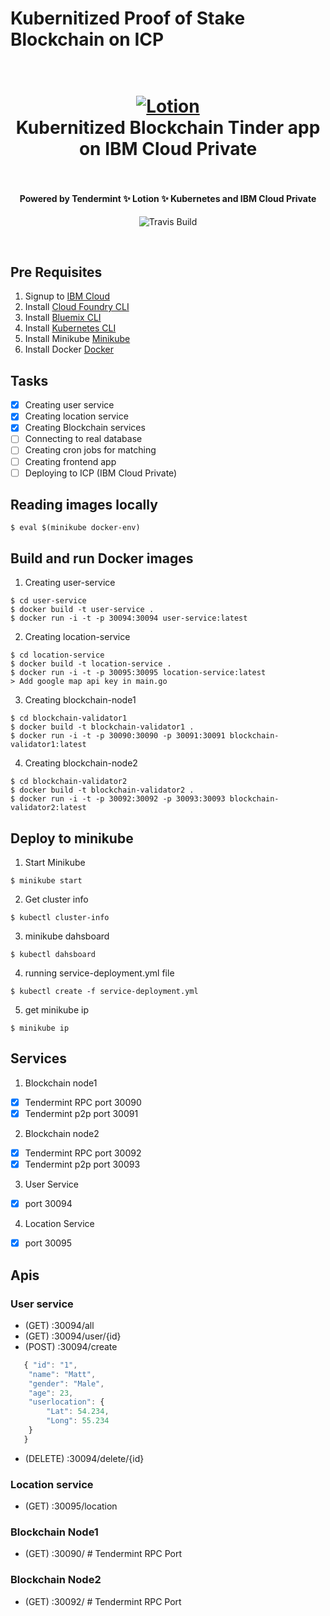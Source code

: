 #  Kubernitized Proof of Stake Blockchain on ICP
<h1 align="center">
  <br>
  <a href="https://github.com/SaifRehman/Kubernitized-Tinder-Blockchain"><img src="https://cdn-images-1.medium.com/max/2000/1*HyemvyVt7JI25k-_cTKMcg.png" alt="Lotion" width="IBM"></a>
  <br>
      Kubernitized Blockchain Tinder app on IBM Cloud Private
  <br>
  <br>
</h1>

<h4 align="center">Powered by Tendermint  ✨ Lotion ✨  Kubernetes and IBM Cloud Private</h4>

<p align="center">
  <a>
    <img src="https://img.shields.io/travis/keppel/lotion/master.svg"
         alt="Travis Build">
  </a>
</p>
<br>

## Pre Requisites
1. Signup to [IBM Cloud](http://ibm.biz/ioblockchain)
2. Install [Cloud Foundry CLI](https://docs.cloudfoundry.org/cf-cli/install-go-cli.html)
3. Install [Bluemix CLI](https://console.bluemix.net/docs/cli/reference/bluemix_cli/get_started.html#getting-started)
4. Install [Kubernetes CLI](https://kubernetes.io/docs/user-guide/prereqs/)
5. Install Minikube [Minikube](https://kubernetes.io/docs/tasks/tools/install-minikube/)
6. Install Docker [Docker](https://docs.docker.com/install/)

## Tasks
- [x] Creating user service
- [x] Creating location service
- [x] Creating Blockchain services
- [ ] Connecting to real database
- [ ] Creating cron jobs for matching 
- [ ] Creating frontend app
- [ ] Deploying to ICP (IBM Cloud Private)

## Reading images locally
```
$ eval $(minikube docker-env)
```
## Build and run Docker images
1. Creating user-service
```
$ cd user-service
$ docker build -t user-service .
$ docker run -i -t -p 30094:30094 user-service:latest 
```
2. Creating location-service
```
$ cd location-service
$ docker build -t location-service .
$ docker run -i -t -p 30095:30095 location-service:latest 
> Add google map api key in main.go
```
3. Creating blockchain-node1
```
$ cd blockchain-validator1
$ docker build -t blockchain-validator1 .
$ docker run -i -t -p 30090:30090 -p 30091:30091 blockchain-validator1:latest 
```
4. Creating blockchain-node2
```
$ cd blockchain-validator2
$ docker build -t blockchain-validator2 .
$ docker run -i -t -p 30092:30092 -p 30093:30093 blockchain-validator2:latest 
```

## Deploy to minikube
1. Start Minikube
```
$ minikube start
```
2. Get cluster info
```
$ kubectl cluster-info
```
3. minikube dahsboard
```
$ kubectl dahsboard
```
4. running service-deployment.yml file
```
$ kubectl create -f service-deployment.yml
```
5. get minikube ip
```
$ minikube ip
```

## Services
1. Blockchain node1
- [x] Tendermint RPC port 30090
- [x] Tendermint p2p port 30091
2. Blockchain node2
- [x] Tendermint RPC port 30092
- [x] Tendermint p2p port 30093
3. User Service
- [x] port 30094
4. Location Service
- [x] port 30095

## Apis
### User service 
* (GET) :30094/all
* (GET) :30094/user/{id}
* (POST) :30094/create
```JavaScript
   { "id": "1",
    "name": "Matt",
    "gender": "Male",
    "age": 23,
    "userlocation": {
        "Lat": 54.234,
        "Long": 55.234
    }
   }
```
* (DELETE) :30094/delete/{id}

### Location service
* (GET) :30095/location

### Blockchain Node1 
*  (GET) :30090/ # Tendermint RPC Port

### Blockchain Node2
* (GET) :30092/ # Tendermint RPC Port
